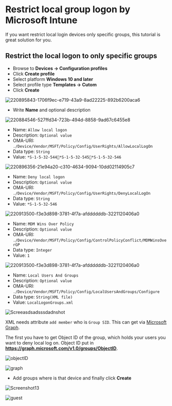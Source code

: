 <h1>Restrict local group logon  by Microsoft Intune</h1>
If you want restrict local login devices only specific groups, this tutorial is great solution for you.

<h2>Restrict the local logon to only specific groups</h2>

- Browse to <b>Devices -> Configuration profiles</b><br/>
- Click <b>Create profile</b><br/>
- Select platform <b>Windows 10 and later</b><br/>
- Select profile type <b>Templates -> Cutom</b><br/>
- Click <b>Create</b><br/>

![220895843-1706f9ec-e719-43a9-8ad22225-892b6200aca6](https://user-images.githubusercontent.com/85555971/220934539-5df6f473-bb5f-47d6-b0cf-3ae786f8efa2.jpg)

- Write <b>Name</b> and optional description<br/>

![220884546-527ffd34-723b-494d-8858-9ad67c6455e8](https://user-images.githubusercontent.com/85555971/220934216-39758eda-814c-4b37-b5f0-2fcddc20e97d.jpg)

- Name:  ```Allow local logon ```
- Description:  ```Optional value ```
- OMA-URI:  ```./Device/Vendor/MSFT/Policy/Config/UserRights/AllowLocalLogOn ```
- Data type:  ```String ```
- Value: ```*S-1-5-32-544*S-1-5-32-545*S-1-5-32-546```

![220896356-21e94a20-c310-4634-9094-10dd02114905c7](https://user-images.githubusercontent.com/85555971/220933704-283f9173-c711-491c-8f0a-abe5aa0a36cc.jpg)

- Name: ```Deny local logon```
- Description:  ```Optional value ```
- OMA-URI: ```./Device/Vendor/MSFT/Policy/Config/UserRights/DenyLocalLogOn```
- Data type:  ```String ```
- Value: ```*S-1-5-32-546```

![220913500-f3e3d898-3781-4f7a-afddddddb-3221120406a0](https://user-images.githubusercontent.com/85555971/220935283-234e9bef-02e1-4108-95ff-afc821c9a491.jpg)

- Name: ```MDM Wins Over Policy```
- Description:  ```Optional value ```
- OMA-URI: ```./Device/Vendor/MSFT/Policy/Config/ControlPolicyConflict/MDMWinsOverGP```
- Data type: ```Integer```
- Value: ```1```

![220913500-f3e3d898-3781-4f7a-afddddddb-3221120406a0](https://user-images.githubusercontent.com/85555971/220936646-192225f0-981d-484d-8749-af12c0daf176.jpg)

- Name: ```Local Users And Groups```
- Description:  ```Optional value ```
- OMA-URI: ```./Device/Vendor/MSFT/Policy/Config/LocalUsersAndGroups/Configure```
- Data type: ```String(XML file)```
- Value: ```LocalLogonGroups.xml```

![Screeasdsadsssdadnshot](https://user-images.githubusercontent.com/85555971/220937889-4061d2f5-614e-4100-ab3a-e74dd803b741.png)

 XML needs attribute ```add member``` who is ```Group SID```. This can get via <a href="https://developer.microsoft.com/en-us/graph/graph-explorer">Microsoft Graph</a>.
 
The first you have to get Object ID of the group, which holds your users you want to deny local log on. Object ID put in <b>https://graph.microsoft.com/v1.0/groups/ObjectID</b>.

![objectID](https://user-images.githubusercontent.com/85555971/221129258-bd4be299-351d-48f0-b6e9-8e23906173a8.jpg)

![graph](https://user-images.githubusercontent.com/85555971/221127350-67542471-d8b0-4ec7-a1c7-f7987f23849a.jpg)

- Add groups where is that device and finally click <b>Create</b><br/>

![Screenshot13](https://user-images.githubusercontent.com/85555971/220907535-9f521307-f2ca-4f57-9cb1-f81ad02bfde6.jpg)

![guest](https://user-images.githubusercontent.com/85555971/221142626-eb9d77dc-e3f6-444b-a1e6-379e23017e6e.jpg)

